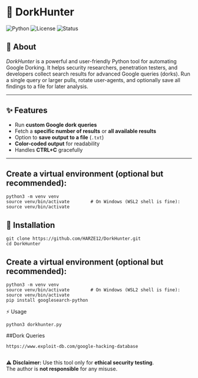 # 🔎 DorkHunter

![Python](https://img.shields.io/badge/python-3.x-blue.svg) 
![License](https://img.shields.io/badge/license-MIT-green.svg) 
![Status](https://img.shields.io/badge/status-active-brightgreen.svg)




## 📖 About
*DorkHunter* is a powerful and user-friendly Python tool for automating Google Dorking. It helps security researchers, penetration testers, and developers collect search results for advanced Google queries (dorks). Run a single query or larger pulls, rotate user-agents, and optionally save all findings to a file for later analysis.


---

## ✨ Features
- Run **custom Google dork queries**  
- Fetch a **specific number of results** or **all available results**  
- Option to **save output to a file** (`.txt`)  
- **Color-coded output** for readability  
- Handles **CTRL+C** gracefully  

---


## Create a virtual environment (optional but recommended):

```
python3 -m venv venv
source venv/bin/activate        # On Windows (WSL2 shell is fine): source venv/bin/activate
```

## 🚀 Installation

```
git clone https://github.com/HARZE12/DorkHunter.git
cd DorkHunter
```
## Create a virtual environment (optional but recommended):

```
python3 -m venv venv
source venv/bin/activate        # On Windows (WSL2 shell is fine): source venv/bin/activate
pip install googlesearch-python
```

⚡ Usage
```
python3 dorkhunter.py
```


##Dork Queries
```
https://www.exploit-db.com/google-hacking-database


```


⚠️ **Disclaimer:** Use this tool only for **ethical security testing**.  
The author is **not responsible** for any misuse.  
